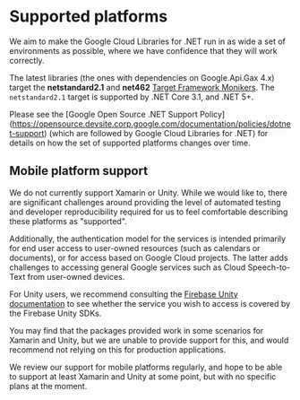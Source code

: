 # Supported platforms

We aim to make the Google Cloud Libraries for .NET run in as wide a
set of environments as possible, where we have confidence that they
will work correctly.

The latest libraries (the ones with dependencies on Google.Api.Gax
4.x) target the **netstandard2.1** and **net462** [Target
Framework Monikers](https://docs.microsoft.com/en-us/nuget/schema/target-frameworks).
The `netstandard2.1` target is supported by .NET Core 3.1, and .NET 5+.

Please see the [Google Open Source .NET Support Policy]
(https://opensource.devsite.corp.google.com/documentation/policies/dotnet-support)
(which are followed by Google Cloud Libraries for .NET) for details
on how the set of supported platforms changes over time.

## Mobile platform support

We do not currently support Xamarin or Unity. While we would like
to, there are significant challenges around providing the level of
automated testing and developer reproducibility required for us to
feel comfortable describing these platforms as "supported".

Additionally, the authentication model for the services is intended
primarily for end user access to user-owned resources (such as
calendars or documents), or for access based on Google Cloud projects.
The latter adds challenges to accessing general Google services such
as Cloud Speech-to-Text from user-owned devices.

For Unity users, we recommend consulting the [Firebase Unity
documentation](https://firebase.google.com/docs/unity/setup) to see
whether the service you wish to access is covered by the Firebase Unity
SDKs.

You may find that the packages provided work in some scenarios for
Xamarin and Unity, but we are unable to provide support for this,
and would recommend not relying on this for production applications.

We review our support for mobile platforms regularly, and hope to be
able to support at least Xamarin and Unity at some point, but with
no specific plans at the moment.
